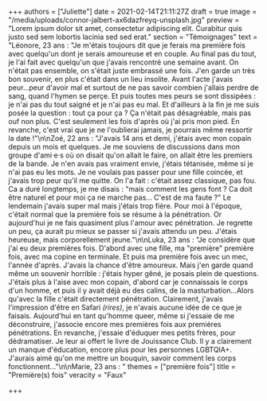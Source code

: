 +++
authors = ["Juliette"]
date = 2021-02-14T21:11:27Z
draft = true
image = "/media/uploads/connor-jalbert-ax6dazfreyq-unsplash.jpg"
preview = "Lorem ipsum dolor sit amet, consectetur adipiscing elit. Curabitur quis justo sed sem lobortis lacinia sed sed erat."
section = "Témoignages"
text = "Léonore, 23 ans : \"Je m'étais toujours dit que je ferais ma première fois avec quelqu'un dont je serais amoureuse et en couple. Au final pas du tout, je l'ai fait avec quelqu'un que j'avais rencontré une semaine avant. On n'était pas ensemble, on s'était juste embrassé une fois. J'en garde un très bon souvenir, en plus c'était dans un lieu insolite. Avant l'acte j'avais peur...peur d'avoir mal et surtout de ne pas savoir combien j'allais perdre de sang, quand l'hymen se perçe. Et puis toutes mes peurs se sont dissipées : je n'ai pas du tout saigné et je n'ai pas eu mal. Et d'ailleurs à la fin je me suis posée la question : tout ça pour ça ? Ça n'était pas désagréable, mais pas ouf non plus. C'est seulement les fois d'après où j'ai pris mon pied. En revanche, c'est vrai que je ne l'oublierai jamais, je pourrais même ressortir la date !\"\n\nZoé, 22 ans : \"J'avais 14 ans et demi, j'étais avec mon copain depuis un mois et quelques. Je me souviens de discussions dans mon groupe d'ami·e·s où on disait qu'on allait le faire, on allait être les premiers de la bande. Je n'en avais pas vraiment envie, j'étais tétanisée, même si je n'ai pas eu les mots. Je ne voulais pas passer pour une fille coincée, et j'avais trop peur qu'il me quitte. On l'a fait : c'était assez classique, pas fou. Ca a duré longtemps, je me disais : \"mais comment les gens font ? Ca doit être naturel et pour moi ça ne marche pas… C'est de ma faute ?\" Le lendemain j'avais super mal mais j'étais trop fière. Pour moi à l'époque, c'était normal que la première fois se résume à la pénétration. Or aujourd'hui je ne fais quasiment plus l'amour avec pénétration. Je regrette un peu, ça aurait pu mieux se passer si j'avais attendu un peu. J'étais heureuse, mais corporellement jeune.\"\n\nLuka, 23 ans : \"Je considère que j'ai eu deux premières fois. D'abord avec une fille, ma \"première\" première fois, avec ma copine en terminale. Et puis ma première fois avec un mec, l'année d'après. J'avais la chance d'être amoureux. Mais j'en garde quand même un souvenir horrible : j'étais hyper gêné, je posais plein de questions. J'étais plus à l'aise avec mon copain, d'abord car je connaissais le corps d'un homme, et puis il y avait déjà eu des calins, de la masturbation...Alors qu'avec la fille c'était directement pénétration. Clairement, j'avais l'impression d'être en Safari _(rires)_, je n'avais aucune idée de ce que je faisais. Aujourd'hui en tant qu'homme queer, même si j'essaie de me déconstruire, j'associe encore mes premières fois aux premières pénétrations. En revanche, j'essaie d'éduquer mes petits frères, pour dédramatiser. Je leur ai offert le livre de Jouissance Club. Il y a clairement un manque d'éducation, encore plus pour les personnes LGBTQIA+. J'aurais aimé qu'on me mettre un bouquin, savoir comment les corps fonctionnent...\"\n\nMarie, 23 ans : "
themes = ["première fois"]
title = "Première(s) fois"
veracity = "Faux"

+++
